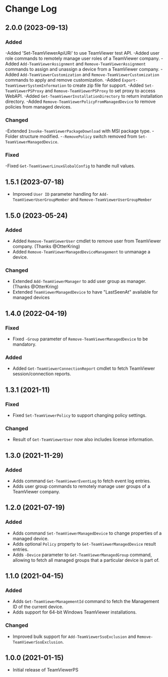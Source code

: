 # Change Log

## 2.0.0 (2023-09-13)

### Added

  -Added 'Set-TeamViewerApiURi' to use TeamViewer test API.
  -Added user role commands to remotely manage user roles of a TeamViewer company.
  -Added `Add-TeamViewerAssignment` and `Remove-TeamViewerAssignment` commands to assign and unassign a device from a TeamViewer company.
  -Added `Add-TeamViewerCustomization` and `Remove-TeamViewerCustomization` commands to apply and remove customization.
  -Added `Export-TeamViewerSystemInformation` to create zip file for support.
  -Added `Set-TeamViewerPSProxy` and `Remove-TeamViewerPSProxy` to set proxy to access WebAPI.
  -Added `Get-TeamViewerInstallationDirectory` to return installation directory.
  -Added `Remove-TeamViewerPolicyFromManagedDevice` to remove policies from managed devices.
  
### Changed
  
  -Extended `Invoke-TeamViewerPackageDownload` with MSI package type.
  -Folder structure modified.
  -`-RemovePolicy` switch removed from `Set-TeamViewerManagedDevice`.

### Fixed
  
  -Fixed `Get-TeamViewerLinuxGlobalConfig` to handle null values.
  
## 1.5.1 (2023-07-18)

- Improved `User ID` parameter handling for `Add-TeamViewerUserGroupMember` and `Remove-TeamViewerUserGroupMember`

## 1.5.0 (2023-05-24)

### Added

- Added `Remove-TeamViewerUser` cmdlet to remove user from TeamViewer company. (Thanks @OtterKring)
- Added `Remove-TeamViewerManagedDeviceManagement` to unmanage a device.

### Changed

- Extended `Add-TeamViewerManager` to add user group as manager. (Thanks @OtterKring)
- Extended `TeamViewerManagedDevice` to have "LastSeenAt" available for managed devices

## 1.4.0 (2022-04-19)

### Fixed

- Fixed `-Group` parameter of `Remove-TeamViewerManagedDevice` to be mandatory.

### Added

- Added `Get-TeamViewerConnectionReport` cmdlet to fetch TeamViewer session/connection reports.

## 1.3.1 (2021-11)

### Fixed

- Fixed `Set-TeamViewerPolicy` to support changing policy settings.

### Changed

- Result of `Get-TeamViewerUser` now also includes license information.

## 1.3.0 (2021-11-29)

### Added

- Adds command `Get-TeamViewerEventLog` to fetch event log entries.
- Adds user group commands to remotely manage user groups of a TeamViewer company.

## 1.2.0 (2021-07-19)

### Added

- Adds command `Set-TeamViewerManagedDevice` to change properties of a managed device.
- Adds optional `Policy` property to `Get-TeamViewerManagedDevice` result entries.
- Adds `-Device` parameter to `Get-TeamViewerManagedGroup` command, allowing to
  fetch all managed groups that a particular device is part of.

## 1.1.0 (2021-04-15)

### Added

- Adds `Get-TeamViewerManagementId` command to fetch the Management ID of the current device.
- Adds support for 64-bit Windows TeamViewer installations.

### Changed

- Improved bulk support for `Add-TeamViewerSsoExclusion` and `Remove-TeamViewerSsoExclusion`.

## 1.0.0 (2021-01-15)

- Initial release of TeamViewerPS
